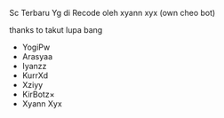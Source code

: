 Sc Terbaru Yg di Recode oleh xyann xyx (own cheo bot)

thanks to takut lupa bang
- YogiPw
- Arasyaa
- Iyanzz
- KurrXd
- Xziyy
- KirBotz×
- Xyann Xyx
